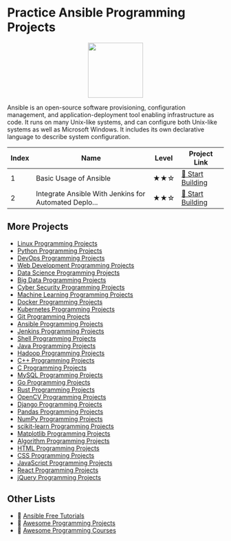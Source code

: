 # Practice Ansible Programming Projects

<div align="center">
<img width="128px" src="https://file.labex.io/path/PBjrCC7U2Koq.png">
</div>

Ansible is an open-source software provisioning, configuration management, and application-deployment tool enabling infrastructure as code. It runs on many Unix-like systems, and can configure both Unix-like systems as well as Microsoft Windows. It includes its own declarative language to describe system configuration.

|   Index | Name                                                  | Level   | Project Link                                                                                          |
|---------|-------------------------------------------------------|---------|-------------------------------------------------------------------------------------------------------|
|       1 | Basic Usage of Ansible                                | ★★☆     | [🚀 Start Building](https://labex.io/courses/basic-usage-of-ansible)                                  |
|       2 | Integrate Ansible With Jenkins for Automated Deplo... | ★★☆     | [🚀 Start Building](https://labex.io/courses/integrate-ansible-with-jenkins-for-automated-deployment) |

## More Projects

- [Linux Programming Projects](https://github.com/labex-labs/practice-linux-programming-projects)
- [Python Programming Projects](https://github.com/labex-labs/practice-python-programming-projects)
- [DevOps Programming Projects](https://github.com/labex-labs/practice-devops-programming-projects)
- [Web Development Programming Projects](https://github.com/labex-labs/practice-web-development-programming-projects)
- [Data Science Programming Projects](https://github.com/labex-labs/practice-data-science-programming-projects)
- [Big Data Programming Projects](https://github.com/labex-labs/practice-bigdata-programming-projects)
- [Cyber Security Programming Projects](https://github.com/labex-labs/practice-cysec-programming-projects)
- [Machine Learning Programming Projects](https://github.com/labex-labs/practice-ml-programming-projects)
- [Docker Programming Projects](https://github.com/labex-labs/practice-docker-programming-projects)
- [Kubernetes Programming Projects](https://github.com/labex-labs/practice-kubernetes-programming-projects)
- [Git Programming Projects](https://github.com/labex-labs/practice-git-programming-projects)
- [Ansible Programming Projects](https://github.com/labex-labs/practice-ansible-programming-projects)
- [Jenkins Programming Projects](https://github.com/labex-labs/practice-jenkins-programming-projects)
- [Shell Programming Projects](https://github.com/labex-labs/practice-shell-programming-projects)
- [Java Programming Projects](https://github.com/labex-labs/practice-java-programming-projects)
- [Hadoop Programming Projects](https://github.com/labex-labs/practice-hadoop-programming-projects)
- [C++ Programming Projects](https://github.com/labex-labs/practice-cpp-programming-projects)
- [C Programming Projects](https://github.com/labex-labs/practice-c-programming-projects)
- [MySQL Programming Projects](https://github.com/labex-labs/practice-mysql-programming-projects)
- [Go Programming Projects](https://github.com/labex-labs/practice-go-programming-projects)
- [Rust Programming Projects](https://github.com/labex-labs/practice-rust-programming-projects)
- [OpenCV Programming Projects](https://github.com/labex-labs/practice-opencv-programming-projects)
- [Django Programming Projects](https://github.com/labex-labs/practice-django-programming-projects)
- [Pandas Programming Projects](https://github.com/labex-labs/practice-pandas-programming-projects)
- [NumPy Programming Projects](https://github.com/labex-labs/practice-numpy-programming-projects)
- [scikit-learn Programming Projects](https://github.com/labex-labs/practice-sklearn-programming-projects)
- [Matplotlib Programming Projects](https://github.com/labex-labs/practice-matplotlib-programming-projects)
- [Algorithm Programming Projects](https://github.com/labex-labs/practice-algorithm-programming-projects)
- [HTML Programming Projects](https://github.com/labex-labs/practice-html-programming-projects)
- [CSS Programming Projects](https://github.com/labex-labs/practice-css-programming-projects)
- [JavaScript Programming Projects](https://github.com/labex-labs/practice-javascript-programming-projects)
- [React Programming Projects](https://github.com/labex-labs/practice-react-programming-projects)
- [jQuery Programming Projects](https://github.com/labex-labs/practice-jquery-programming-projects)


## Other Lists

- 🔗 [Ansible Free Tutorials](https://github.com/labex-labs/ansible-free-tutorials)
- 🔗 [Awesome Programming Projects](https://github.com/labex-labs/awesome-programming-projects)
- 🔗 [Awesome Programming Courses](https://github.com/labex-labs/awesome-programming-courses)

